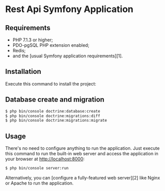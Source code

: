 # Rest Api Symfony Application

Requirements
------------

  * PHP 7.1.3 or higher;
  * PDO-pgSQL PHP extension enabled;
  * Redis;
  * and the [usual Symfony application requirements][1].

Installation
------------

Execute this command to install the project:

Database create and migration
-----------------------------
```bash
$ php bin/console doctrine:database:create
$ php bin/console doctrine:migrations:diff
$ php bin/console doctrine:migrations:migrate
```

Usage
-----

There's no need to configure anything to run the application. Just execute this
command to run the built-in web server and access the application in your
browser at <http://localhost:8000>:

```bash
$ php bin/console server:run
```

Alternatively, you can [configure a fully-featured web server][2] like Nginx
or Apache to run the application.
